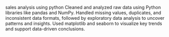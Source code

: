 sales analysis using python 
Cleaned and analyzed raw data using Python libraries like pandas and NumPy. Handled missing values, 
duplicates, and inconsistent data formats, followed by exploratory data analysis to uncover patterns and 
insights. Used matplotlib and seaborn to visualize key trends and support data-driven conclusions.
